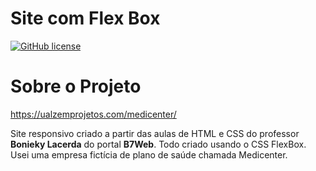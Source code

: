 # Site com Flex Box

[![GitHub license](https://img.shields.io/github/license/Ualzem/Site-Com-FlexBox)](https://github.com/Ualzem/Site-Com-FlexBox/blob/master/LICENSE)

# Sobre o Projeto

https://ualzemprojetos.com/medicenter/

Site responsivo criado a partir das aulas de HTML e CSS do professor **Bonieky Lacerda** do portal **B7Web**. Todo criado usando o CSS FlexBox. Usei uma empresa fictícia de plano de saúde chamada Medicenter.
